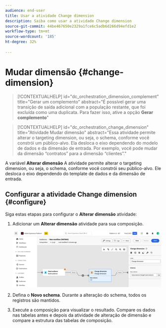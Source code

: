 ```yaml
---
audience: end-user
title: Usar a atividade Change dimension
description: Saiba como usar a atividade Change dimension
source-git-commit: 44be467650e2329a1fce6c5adb6d266d94efd1e2
workflow-type: tm+mt
source-wordcount: '185'
ht-degree: 32%

---
```



# Mudar dimensão {#change-dimension}

>[!CONTEXTUALHELP]
>id="dc_orchestration_dimension_complement"
>title="Gerar um complemento"
>abstract="É possível gerar uma transição de saída adicional com a população restante, que foi excluída como uma duplicata. Para fazer isso, ative a opção **Gerar complemento**"

>[!CONTEXTUALHELP]
>id="dc_orchestration_change_dimension"
>title="Atividade Mudar dimensão"
>abstract="Essa atividade permite alterar o targeting dimension, ou seja, o schema, conforme você constrói um público-alvo. Ela desloca o eixo dependendo do modelo de dados e da dimensão de entrada. Por exemplo, você pode mudar da dimensão “contratos” para a dimensão “clientes”."

A variável **Alterar dimensão** A atividade permite alterar o targeting dimension, ou seja, o schema, conforme você constrói seu público-alvo. Ele desloca o eixo dependendo do template de dados e da dimensão de entrada. <!--[Learn more on targeting dimensions](../../audience/about-recipients.md#targeting-dimensions)-->

## Configurar a atividade Change dimension {#configure}

Siga estas etapas para configurar o **Alterar dimensão** atividade:

1. Adicionar um **Alterar dimensão** atividade para sua composição.

   ![](../assets/change-dimension.png)

1. Defina o **Novo schema**. Durante a alteração do schema, todos os registros são mantidos.

1. Execute a composição para visualizar o resultado. Compare os dados nas tabelas antes e depois da atividade de alteração de dimensão e compare a estrutura das tabelas de composição.

<!--
## Example {#example}

In this example, we want to send an SMS delivery to all the profiles who have made a purchase. To do this, we first use a **[!UICONTROL Build audience]** activity linked to a custom "Purchase" targeting dimension to target all purchases that occurred.

We then use a **[!UICONTROL Change dimension]** activity to switch the workflow targeting dimension to "Recipients". This allows us to be able to target the recipients who match the query.
-->



<!-- on parle de dimension, mais dans UI "schema", va rester comme ça ?-->